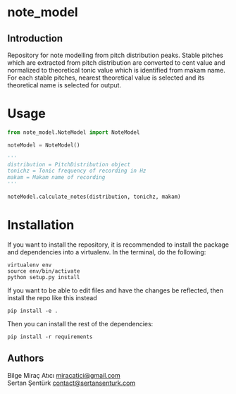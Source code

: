note_model
==========

Introduction
------------
Repository for note modelling from pitch distribution peaks. Stable pitches which are extracted from pitch distribution 
are converted to cent value and normalized to theoretical tonic value which is identified from makam name. For each stable
pitches, nearest theoretical value is selected and its theoretical name is selected for output. 

Usage
=====
```python
from note_model.NoteModel import NoteModel

noteModel = NoteModel()

'''
distribution = PitchDistribution object
tonichz = Tonic frequency of recording in Hz
makam = Makam name of recording
'''

noteModel.calculate_notes(distribution, tonichz, makam)
```

Installation
============
If you want to install the repository, it is recommended to install the package and dependencies into a virtualenv. In the terminal, do the following:

    virtualenv env
    source env/bin/activate
    python setup.py install

If you want to be able to edit files and have the changes be reflected, then install the repo like this instead

    pip install -e .

Then you can install the rest of the dependencies:

    pip install -r requirements
    
Authors
-------
Bilge Miraç Atıcı	miracatici@gmail.com  
Sertan Şentürk		contact@sertansenturk.com
